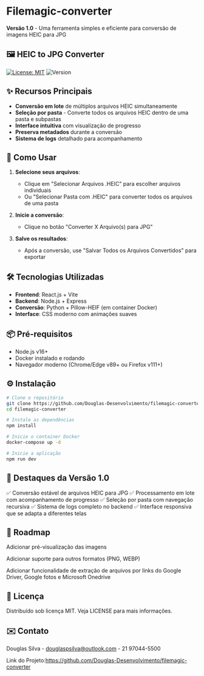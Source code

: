# Filemagic-converter

**Versão 1.0** - Uma ferramenta simples e eficiente para conversão de imagens HEIC para JPG
## 🖼️ HEIC to JPG Converter

[![License: MIT](https://img.shields.io/badge/License-MIT-blue.svg)](https://opensource.org/licenses/MIT)
![Version](https://img.shields.io/badge/version-1.0-green)

## ✨ Recursos Principais

- **Conversão em lote** de múltiplos arquivos HEIC simultaneamente
- **Seleção por pasta** - Converte todos os arquivos HEIC dentro de uma pasta e subpastas
- **Interface intuitiva** com visualização de progresso
- **Preserva metadados** durante a conversão
- **Sistema de logs** detalhado para acompanhamento

## 🚀 Como Usar

1. **Selecione seus arquivos**:
   - Clique em "Selecionar Arquivos .HEIC" para escolher arquivos individuais
   - Ou "Selecionar Pasta com .HEIC" para converter todos os arquivos de uma pasta

2. **Inicie a conversão**:
   - Clique no botão "Converter X Arquivo(s) para JPG"

3. **Salve os resultados**:
   - Após a conversão, use "Salvar Todos os Arquivos Convertidos" para exportar

## 🛠️ Tecnologias Utilizadas

- **Frontend**: React.js + Vite
- **Backend**: Node.js + Express
- **Conversão**: Python + Pillow-HEIF (em container Docker)
- **Interface**: CSS moderno com animações suaves

## 📦 Pré-requisitos

- Node.js v16+
- Docker instalado e rodando
- Navegador moderno (Chrome/Edge v89+ ou Firefox v111+)

## ⚙️ Instalação

```bash
# Clone o repositório
git clone https://github.com/Douglas-Desenvolvimento/filemagic-converter.git
cd filemagic-converter

# Instale as dependências
npm install

# Inicie o container Docker
docker-compose up -d

# Inicie a aplicação
npm run dev
```
## 🌟 Destaques da Versão 1.0
✅ Conversão estável de arquivos HEIC para JPG
✅ Processamento em lote com acompanhamento de progresso
✅ Seleção por pasta com navegação recursiva
✅ Sistema de logs completo no backend
✅ Interface responsiva que se adapta a diferentes telas

## 📝 Roadmap
Adicionar pré-visualização das imagens

Adicionar suporte para outros formatos (PNG, WEBP)

Adicionar funcionalidade de extração de arquivos por links do Google Driver, Google fotos e Microsoft Onedrive


## 📄 Licença
Distribuído sob licença MIT. Veja LICENSE para mais informações.

## ✉️ Contato
Douglas Silva - douglaspsilva@outlook.com - 21 97044-5500

Link do Projeto:https://github.com/Douglas-Desenvolvimento/filemagic-converter